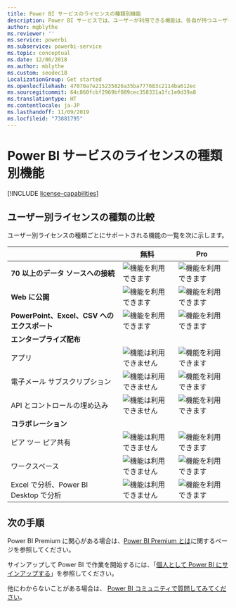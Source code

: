 ```yaml
---
title: Power BI サービスのライセンスの種類別機能
description: Power BI サービスでは、ユーザーが利用できる機能は、各自が持つユーザーごとのライセンスの種類 (無料または Pro) と、各自が操作しているコンテンツが Power BI Premium 容量に割り当てられたワークスペース内にあるかどうかに基づいて定義されます。
author: mgblythe
ms.reviewer: ''
ms.service: powerbi
ms.subservice: powerbi-service
ms.topic: conceptual
ms.date: 12/06/2018
ms.author: mblythe
ms.custom: seodec18
LocalizationGroup: Get started
ms.openlocfilehash: 47070a7e215235826a35ba777683c2114ba612ec
ms.sourcegitcommit: 64c860fcbf2969bf089cec358331a1fc1e0d39a8
ms.translationtype: HT
ms.contentlocale: ja-JP
ms.lasthandoff: 11/09/2019
ms.locfileid: "73881795"
---
```

# <a name="power-bi-service-features-by-license-type"></a>Power BI サービスのライセンスの種類別機能

[!INCLUDE [license-capabilities](includes/license-capabilities.md)]

## <a name="per-user-license-type-comparison"></a>ユーザー別ライセンスの種類の比較

ユーザー別ライセンスの種類ごとにサポートされる機能の一覧を次に示します。

|  | 無料 | Pro |
| --- | --- | --- |
| **70 以上のデータ ソースへの接続** |![機能を利用できます](media/features-license-type/available.png) |![機能を利用できます](media/features-license-type/available.png) |
| **Web に公開** |![機能を利用できます](media/features-license-type/available.png) |![機能を利用できます](media/features-license-type/available.png) |
| **PowerPoint、Excel、CSV へのエクスポート** |![機能を利用できます](media/features-license-type/available.png) |![機能を利用できます](media/features-license-type/available.png) |
| **エンタープライズ配布** | | |
| アプリ |![機能は利用できません](media/features-license-type/not-available.png) |![機能を利用できます](media/features-license-type/available.png) |
| 電子メール サブスクリプション |![機能は利用できません](media/features-license-type/not-available.png) |![機能を利用できます](media/features-license-type/available.png) |
| API とコントロールの埋め込み |![機能は利用できません](media/features-license-type/not-available.png) |![機能を利用できます](media/features-license-type/available.png) |
| **コラボレーション** | | |
| ピア ツー ピア共有 |![機能は利用できません](media/features-license-type/not-available.png) |![機能を利用できます](media/features-license-type/available.png) |
| ワークスペース |![機能は利用できません](media/features-license-type/not-available.png) |![機能を利用できます](media/features-license-type/available.png) |
| Excel で分析、Power BI Desktop で分析 |![機能は利用できません](media/features-license-type/not-available.png) |![機能を利用できます](media/features-license-type/available.png) |

## <a name="next-steps"></a>次の手順

Power BI Premium に関心がある場合は、[Power BI Premium とは](service-premium-what-is.md)に関するページを参照してください。

サインアップして Power BI で作業を開始するには、「[個人として Power BI にサインアップする](service-self-service-signup-for-power-bi.md)」を参照してください。

他にわからないことがある場合は、 [Power BI コミュニティで質問してみてください](https://community.powerbi.com/)。
